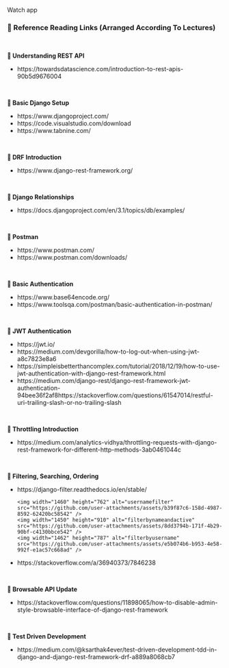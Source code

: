 Watch app

<h3>📝 Reference Reading Links (Arranged According To Lectures)</h3>
<br>

<b>🎥 Understanding REST API</b>
<ul>
    <li>https://towardsdatascience.com/introduction-to-rest-apis-90b5d9676004</li>
</ul>
<br>

<b>🎥 Basic Django Setup</b>
<ul>
    <li>https://www.djangoproject.com/</li>
    <li>https://code.visualstudio.com/download</li>
    <li>https://www.tabnine.com/</li>
</ul>
<br>

<b>🎥 DRF Introduction</b>
<ul>
    <li>https://www.django-rest-framework.org/</li>
</ul>
<br>

<b>🎥 Django Relationships</b>
<ul>
    <li>https://docs.djangoproject.com/en/3.1/topics/db/examples/</li>
</ul>
<br>

<b>🎥 Postman</b>
<ul>
    <li>https://www.postman.com/</li>
    <li>https://www.postman.com/downloads/</li>
</ul>
<br>

<b>🎥 Basic Authentication</b>
<ul>
    <li>https://www.base64encode.org/</li>
    <li>https://www.toolsqa.com/postman/basic-authentication-in-postman/</li>
</ul>
<br>

<b>🎥 JWT Authentication</b>
<ul>
<li>https://jwt.io/</li>
<li>https://medium.com/devgorilla/how-to-log-out-when-using-jwt-a8c7823e8a6</li>
<li>https://simpleisbetterthancomplex.com/tutorial/2018/12/19/how-to-use-jwt-authentication-with-django-rest-framework.html</li>
<li>https://medium.com/django-rest/django-rest-framework-jwt-authentication-94bee36f2af8https://stackoverflow.com/questions/61547014/restful-uri-trailing-slash-or-no-trailing-slash</li>
</ul>
<br>

<b>🎥 Throttling Introduction</b>
<ul>
  <li>https://medium.com/analytics-vidhya/throttling-requests-with-django-rest-framework-for-different-http-methods-3ab0461044c</li>
</ul>
<br>

<b>🎥 Filtering, Searching, Ordering</b>
<ul>
  <li>https://django-filter.readthedocs.io/en/stable/</li>
    
    <img width="1460" height="762" alt="usernamefilter" src="https://github.com/user-attachments/assets/b39f87c6-158d-4987-8592-62420bc58542" />
    <img width="1450" height="910" alt="filterbynameandactive" src="https://github.com/user-attachments/assets/8dd3794b-171f-4b29-90bf-c4130bbce542" />
    <img width="1462" height="787" alt="filterbyusername" src="https://github.com/user-attachments/assets/e5b074b6-b953-4e58-992f-e1ac57c668ad" />


  <li>https://stackoverflow.com/a/36940373/7846238</li>
</ul>
<br>

<b>🎥 Browsable API Update</b>
<ul>
  <li>https://stackoverflow.com/questions/11898065/how-to-disable-admin-style-browsable-interface-of-django-rest-framework</li>
</ul>
<br>

<b>🎥 Test Driven Development</b>
<ul>
  <li>https://medium.com/@ksarthak4ever/test-driven-development-tdd-in-django-and-django-rest-framework-drf-a889a8068cb7</li>
</ul>
